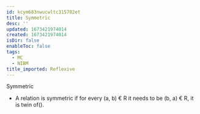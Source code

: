 ```yaml
---
id: kcym683nwucwltc315702et
title: Symmetric
desc: ''
updated: 1673421974014
created: 1673421974014
isDir: false
enableToc: false
tags:
  - MC
  - NIBM
title_imported: Reflexive
---
```


Symmetric

-   A relation is symmetric if for every (a, b) € R it needs to be (b, a) € R, it is twin of().